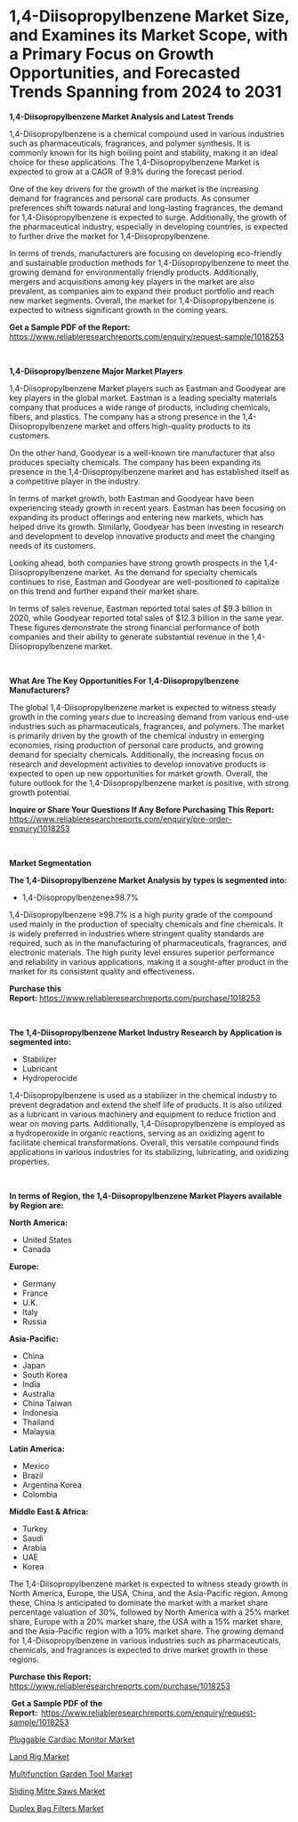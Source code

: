 <p><h1>1,4-Diisopropylbenzene Market Size, and Examines its Market Scope, with a Primary Focus on Growth Opportunities, and Forecasted Trends Spanning from 2024 to 2031</h1></p><p><strong>1,4-Diisopropylbenzene Market Analysis and Latest Trends</strong></p>
<p><p>1,4-Diisopropylbenzene is a chemical compound used in various industries such as pharmaceuticals, fragrances, and polymer synthesis. It is commonly known for its high boiling point and stability, making it an ideal choice for these applications. The 1,4-Diisopropylbenzene Market is expected to grow at a CAGR of 9.9% during the forecast period. </p><p>One of the key drivers for the growth of the market is the increasing demand for fragrances and personal care products. As consumer preferences shift towards natural and long-lasting fragrances, the demand for 1,4-Diisopropylbenzene is expected to surge. Additionally, the growth of the pharmaceutical industry, especially in developing countries, is expected to further drive the market for 1,4-Diisopropylbenzene.</p><p>In terms of trends, manufacturers are focusing on developing eco-friendly and sustainable production methods for 1,4-Diisopropylbenzene to meet the growing demand for environmentally friendly products. Additionally, mergers and acquisitions among key players in the market are also prevalent, as companies aim to expand their product portfolio and reach new market segments. Overall, the market for 1,4-Diisopropylbenzene is expected to witness significant growth in the coming years.</p></p>
<p><strong>Get a Sample PDF of the Report:&nbsp;</strong> <a href="https://www.reliableresearchreports.com/enquiry/request-sample/1018253">https://www.reliableresearchreports.com/enquiry/request-sample/1018253</a></p>
<p>&nbsp;</p>
<p><strong>1,4-Diisopropylbenzene Major Market Players</strong></p>
<p><p>1,4-Diisopropylbenzene Market players such as Eastman and Goodyear are key players in the global market. Eastman is a leading specialty materials company that produces a wide range of products, including chemicals, fibers, and plastics. The company has a strong presence in the 1,4-Diisopropylbenzene market and offers high-quality products to its customers.</p><p>On the other hand, Goodyear is a well-known tire manufacturer that also produces specialty chemicals. The company has been expanding its presence in the 1,4-Diisopropylbenzene market and has established itself as a competitive player in the industry.</p><p>In terms of market growth, both Eastman and Goodyear have been experiencing steady growth in recent years. Eastman has been focusing on expanding its product offerings and entering new markets, which has helped drive its growth. Similarly, Goodyear has been investing in research and development to develop innovative products and meet the changing needs of its customers.</p><p>Looking ahead, both companies have strong growth prospects in the 1,4-Diisopropylbenzene market. As the demand for specialty chemicals continues to rise, Eastman and Goodyear are well-positioned to capitalize on this trend and further expand their market share.</p><p>In terms of sales revenue, Eastman reported total sales of $9.3 billion in 2020, while Goodyear reported total sales of $12.3 billion in the same year. These figures demonstrate the strong financial performance of both companies and their ability to generate substantial revenue in the 1,4-Diisopropylbenzene market.</p></p>
<p>&nbsp;</p>
<p><strong>What Are The Key Opportunities For 1,4-Diisopropylbenzene Manufacturers?</strong></p>
<p><p>The global 1,4-Diisopropylbenzene market is expected to witness steady growth in the coming years due to increasing demand from various end-use industries such as pharmaceuticals, fragrances, and polymers. The market is primarily driven by the growth of the chemical industry in emerging economies, rising production of personal care products, and growing demand for specialty chemicals. Additionally, the increasing focus on research and development activities to develop innovative products is expected to open up new opportunities for market growth. Overall, the future outlook for the 1,4-Diisopropylbenzene market is positive, with strong growth potential.</p></p>
<p><strong>Inquire or Share Your Questions If Any Before Purchasing This Report:</strong> <a href="https://www.reliableresearchreports.com/enquiry/pre-order-enquiry/1018253">https://www.reliableresearchreports.com/enquiry/pre-order-enquiry/1018253</a></p>
<p>&nbsp;</p>
<p><strong>Market Segmentation</strong></p>
<p><strong>The 1,4-Diisopropylbenzene Market Analysis by types is segmented into:</strong></p>
<p><ul><li>1,4-Diisopropylbenzene≥98.7%</li></ul></p>
<p><p>1,4-Diisopropylbenzene ≥98.7% is a high purity grade of the compound used mainly in the production of specialty chemicals and fine chemicals. It is widely preferred in industries where stringent quality standards are required, such as in the manufacturing of pharmaceuticals, fragrances, and electronic materials. The high purity level ensures superior performance and reliability in various applications, making it a sought-after product in the market for its consistent quality and effectiveness.</p></p>
<p><strong>Purchase this Report:&nbsp;</strong><a href="https://www.reliableresearchreports.com/purchase/1018253">https://www.reliableresearchreports.com/purchase/1018253</a></p>
<p>&nbsp;</p>
<p><strong>The 1,4-Diisopropylbenzene Market Industry Research by Application is segmented into:</strong></p>
<p><ul><li>Stabilizer</li><li>Lubricant</li><li>Hydroperocide</li></ul></p>
<p><p>1,4-Diisopropylbenzene is used as a stabilizer in the chemical industry to prevent degradation and extend the shelf life of products. It is also utilized as a lubricant in various machinery and equipment to reduce friction and wear on moving parts. Additionally, 1,4-Diisopropylbenzene is employed as a hydroperoxide in organic reactions, serving as an oxidizing agent to facilitate chemical transformations. Overall, this versatile compound finds applications in various industries for its stabilizing, lubricating, and oxidizing properties.</p></p>
<p>&nbsp;</p>
<p><strong>In terms of Region, the 1,4-Diisopropylbenzene Market Players available by Region are:</strong></p>
<p>
    <p> <strong> North America: </strong>
        <ul>
            <li>United States</li>
            <li>Canada</li>
        </ul>
        </p> 
    <p> <strong> Europe: </strong>
        <ul>
            <li>Germany</li>
            <li>France</li>
            <li>U.K.</li>
            <li>Italy</li>
            <li>Russia</li>
        </ul>
        </p> 
    <p> <strong> Asia-Pacific: </strong>
        <ul>
            <li>China</li>
            <li>Japan</li>
            <li>South Korea</li>
            <li>India</li>
            <li>Australia</li>
            <li>China Taiwan</li>
            <li>Indonesia</li>
            <li>Thailand</li>
            <li>Malaysia</li>
        </ul>
        </p> 
    <p> <strong> Latin America: </strong>
        <ul>
            <li>Mexico</li>
            <li>Brazil</li>
            <li>Argentina Korea</li>
            <li>Colombia</li>
        </ul>
        </p> 
    <p> <strong> Middle East & Africa: </strong>
        <ul>
            <li>Turkey</li>
            <li>Saudi</li>
            <li>Arabia</li>
            <li>UAE</li>
            <li>Korea</li>
        </ul>
    </p>
    </p>
<p><p>The 1,4-Diisopropylbenzene market is expected to witness steady growth in North America, Europe, the USA, China, and the Asia-Pacific region. Among these, China is anticipated to dominate the market with a market share percentage valuation of 30%, followed by North America with a 25% market share, Europe with a 20% market share, the USA with a 15% market share, and the Asia-Pacific region with a 10% market share. The growing demand for 1,4-Diisopropylbenzene in various industries such as pharmaceuticals, chemicals, and fragrances is expected to drive market growth in these regions.</p></p>
<p><strong>Purchase this Report: </strong><a href="https://www.reliableresearchreports.com/purchase/1018253">https://www.reliableresearchreports.com/purchase/1018253</a></p>
<p>&nbsp;<strong>Get a Sample PDF of the Report:&nbsp;&nbsp;</strong><a href="https://www.reliableresearchreports.com/enquiry/request-sample/1018253">https://www.reliableresearchreports.com/enquiry/request-sample/1018253</a></p>
<p><strong></strong></p>
<p><p><a href="https://github.com/johnbach50/Market-Research-Report-List-1/blob/main/pluggable-cardiac-monitor-market.md">Pluggable Cardiac Monitor Market</a></p><p><a href="https://medium.com/@magaliortiz1955/land-rig-nbsp-market-focuses-on-market-share-size-and-projected-forecast-till-2031-580f3942dc41">Land Rig Market</a></p><p><a href="https://medium.com/@joycelucas56/multifunction-garden-tool-market-the-key-to-successful-business-strategy-forecast-till-2031-602901abbaf9">Multifunction Garden Tool Market</a></p><p><a href="https://medium.com/@marcellakin2023/sliding-mitre-saws-market-size-and-market-trends-complete-industry-overview-2024-to-2031-5ebf0d9fdc4a">Sliding Mitre Saws Market</a></p><p><a href="https://medium.com/@marcellakin2023/duplex-bag-filters-market-the-key-to-successful-business-strategy-forecast-till-2031-bb80843b36a4">Duplex Bag Filters Market</a></p></p>